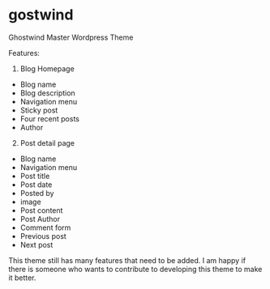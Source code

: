 # gostwind
Ghostwind Master Wordpress Theme

Features:

1. Blog Homepage
+ Blog name
+ Blog description
+ Navigation menu
+ Sticky post
+ Four recent posts
+ Author

2. Post detail page
+ Blog name
+ Navigation menu
+ Post title
+ Post date
+ Posted by
+ image
+ Post content
+ Post Author
+ Comment form
+ Previous post
+ Next post


This theme still has many features that need to be added. I am happy if there is someone who wants to contribute to developing this theme to make it better.
